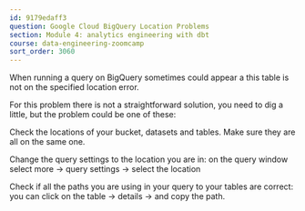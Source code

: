 ```yaml
---
id: 9179edaff3
question: Google Cloud BigQuery Location Problems
section: Module 4: analytics engineering with dbt
course: data-engineering-zoomcamp
sort_order: 3060
---
```


When running a query on BigQuery sometimes could appear a this table is not on the specified location error.

For this problem there is not a straightforward solution, you need to dig a little, but the problem could be one of these:

Check the locations of your bucket, datasets and tables. Make sure they are all on the same one.

Change the query settings to the location you are in: on the query window select more -> query settings -> select the location

Check if all the paths you are using in your query to your tables are correct: you can click on the table -> details -> and copy the path.

